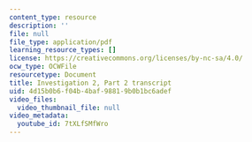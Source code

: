 ```yaml
---
content_type: resource
description: ''
file: null
file_type: application/pdf
learning_resource_types: []
license: https://creativecommons.org/licenses/by-nc-sa/4.0/
ocw_type: OCWFile
resourcetype: Document
title: Investigation 2, Part 2 transcript
uid: 4d15b0b6-f04b-4baf-9881-9b0b1bc6adef
video_files:
  video_thumbnail_file: null
video_metadata:
  youtube_id: 7tXLfSMfWro
---
```

